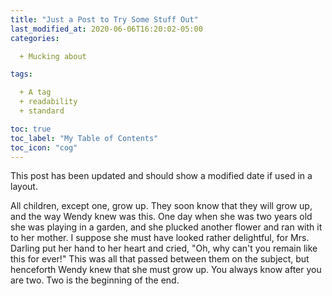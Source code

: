 ```yaml
---
title: "Just a Post to Try Some Stuff Out"
last_modified_at: 2020-06-06T16:20:02-05:00
categories:

  + Mucking about

tags:

  + A tag
  + readability
  + standard

toc: true
toc_label: "My Table of Contents"
toc_icon: "cog"
---
```


This post has been updated and should show a modified date if used in a layout.

All children, except one, grow up. They soon know that they will grow up, and the way Wendy knew was this. One day when she was two years old she was playing in a garden, and she plucked another flower and ran with it to her mother. I suppose she must have looked rather delightful, for Mrs. Darling put her hand to her heart and cried, "Oh, why can't you remain like this for ever!" This was all that passed between them on the subject, but henceforth Wendy knew that she must grow up. You always know after you are two. Two is the beginning of the end.
